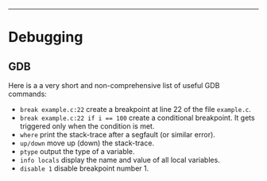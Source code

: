 ---

# Debugging

## GDB

Here is a a very short and non-comprehensive list of useful GDB commands:

* `break example.c:22` create a breakpoint at line 22 of the file `example.c`.
* `break example.c:22 if i == 100` create a conditional breakpoint. It gets triggered only when the condition is met.
* `where` print the stack-trace after a segfault (or similar error).
* `up/down` move up (down) the stack-trace.
* `ptype` output the type of a variable.
* `info locals` display the name and value of all local variables.
* `disable 1` disable breakpoint number 1.
